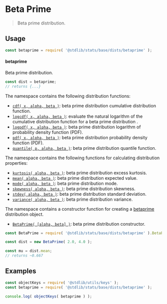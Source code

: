 <!--

@license Apache-2.0

Copyright (c) 2018 The Stdlib Authors.

Licensed under the Apache License, Version 2.0 (the "License");
you may not use this file except in compliance with the License.
You may obtain a copy of the License at

   http://www.apache.org/licenses/LICENSE-2.0

Unless required by applicable law or agreed to in writing, software
distributed under the License is distributed on an "AS IS" BASIS,
WITHOUT WARRANTIES OR CONDITIONS OF ANY KIND, either express or implied.
See the License for the specific language governing permissions and
limitations under the License.

-->

# Beta Prime

> Beta prime distribution.

<section class="usage">

## Usage

```javascript
const betaprime = require( '@stdlib/stats/base/dists/betaprime' );
```

#### betaprime

Beta prime distribution.

```javascript
const dist = betaprime;
// returns {...}
```

The namespace contains the following distribution functions:

<!-- <toc pattern="*+(cdf|pdf|mgf|quantile)*"> -->

<div class="namespace-toc">

-   <span class="signature">[`cdf( x, alpha, beta )`][@stdlib/stats/base/dists/betaprime/cdf]</span><span class="delimiter">: </span><span class="description">beta prime distribution cumulative distribution function.</span>
-   <span class="signature">[`logcdf( x, alpha, beta )`][@stdlib/stats/base/dists/betaprime/logcdf]</span><span class="delimiter">: </span><span class="description">evaluate the natural logarithm of the cumulative distribution function for a beta prime distribution .</span>
-   <span class="signature">[`logpdf( x, alpha, beta )`][@stdlib/stats/base/dists/betaprime/logpdf]</span><span class="delimiter">: </span><span class="description">beta prime distribution logarithm of probability density function (PDF).</span>
-   <span class="signature">[`pdf( x, alpha, beta )`][@stdlib/stats/base/dists/betaprime/pdf]</span><span class="delimiter">: </span><span class="description">beta prime distribution probability density function (PDF).</span>
-   <span class="signature">[`quantile( p, alpha, beta )`][@stdlib/stats/base/dists/betaprime/quantile]</span><span class="delimiter">: </span><span class="description">beta prime distribution quantile function.</span>

</div>

<!-- </toc> -->

The namespace contains the following functions for calculating distribution properties:

<!-- <toc pattern="*+(entropy|kurtosis|mean|median|mode|skewness|stdev|variance)*"> -->

<div class="namespace-toc">

-   <span class="signature">[`kurtosis( alpha, beta )`][@stdlib/stats/base/dists/betaprime/kurtosis]</span><span class="delimiter">: </span><span class="description">beta prime distribution excess kurtosis.</span>
-   <span class="signature">[`mean( alpha, beta )`][@stdlib/stats/base/dists/betaprime/mean]</span><span class="delimiter">: </span><span class="description">beta prime distribution expected value.</span>
-   <span class="signature">[`mode( alpha, beta )`][@stdlib/stats/base/dists/betaprime/mode]</span><span class="delimiter">: </span><span class="description">beta prime distribution mode.</span>
-   <span class="signature">[`skewness( alpha, beta )`][@stdlib/stats/base/dists/betaprime/skewness]</span><span class="delimiter">: </span><span class="description">beta prime distribution skewness.</span>
-   <span class="signature">[`stdev( alpha, beta )`][@stdlib/stats/base/dists/betaprime/stdev]</span><span class="delimiter">: </span><span class="description">beta prime distribution standard deviation.</span>
-   <span class="signature">[`variance( alpha, beta )`][@stdlib/stats/base/dists/betaprime/variance]</span><span class="delimiter">: </span><span class="description">beta prime distribution variance.</span>

</div>

<!-- </toc> -->

The namespace contains a constructor function for creating a [betaprime][betaprime-distribution] distribution object.

<!-- <toc pattern="*ctor*"> -->

<div class="namespace-toc">

-   <span class="signature">[`BetaPrime( [alpha, beta] )`][@stdlib/stats/base/dists/betaprime/ctor]</span><span class="delimiter">: </span><span class="description">beta prime distribution constructor.</span>

</div>

<!-- </toc> -->

```javascript
const BetaPrime = require( '@stdlib/stats/base/dists/betaprime' ).BetaPrime;

const dist = new BetaPrime( 2.0, 4.0 );

const mu = dist.mean;
// returns ~0.667
```

</section>

<!-- /.usage -->

<section class="examples">

## Examples

<!-- TODO: better examples -->

<!-- eslint no-undef: "error" -->

```javascript
const objectKeys = require( '@stdlib/utils/keys' );
const betaprime = require( '@stdlib/stats/base/dists/betaprime' );

console.log( objectKeys( betaprime ) );
```

</section>

<!-- /.examples -->

<!-- Section for related `stdlib` packages. Do not manually edit this section, as it is automatically populated. -->

<section class="related">

</section>

<!-- /.related -->

<!-- Section for all links. Make sure to keep an empty line after the `section` element and another before the `/section` close. -->

<section class="links">

[betaprime-distribution]: https://en.wikipedia.org/wiki/Beta_prime_distribution

<!-- <toc-links> -->

[@stdlib/stats/base/dists/betaprime/ctor]: https://github.com/stdlib-js/stdlib/tree/develop/lib/node_modules/%40stdlib/stats/base/dists/betaprime/ctor

[@stdlib/stats/base/dists/betaprime/kurtosis]: https://github.com/stdlib-js/stdlib/tree/develop/lib/node_modules/%40stdlib/stats/base/dists/betaprime/kurtosis

[@stdlib/stats/base/dists/betaprime/mean]: https://github.com/stdlib-js/stdlib/tree/develop/lib/node_modules/%40stdlib/stats/base/dists/betaprime/mean

[@stdlib/stats/base/dists/betaprime/mode]: https://github.com/stdlib-js/stdlib/tree/develop/lib/node_modules/%40stdlib/stats/base/dists/betaprime/mode

[@stdlib/stats/base/dists/betaprime/skewness]: https://github.com/stdlib-js/stdlib/tree/develop/lib/node_modules/%40stdlib/stats/base/dists/betaprime/skewness

[@stdlib/stats/base/dists/betaprime/stdev]: https://github.com/stdlib-js/stdlib/tree/develop/lib/node_modules/%40stdlib/stats/base/dists/betaprime/stdev

[@stdlib/stats/base/dists/betaprime/variance]: https://github.com/stdlib-js/stdlib/tree/develop/lib/node_modules/%40stdlib/stats/base/dists/betaprime/variance

[@stdlib/stats/base/dists/betaprime/cdf]: https://github.com/stdlib-js/stdlib/tree/develop/lib/node_modules/%40stdlib/stats/base/dists/betaprime/cdf

[@stdlib/stats/base/dists/betaprime/logcdf]: https://github.com/stdlib-js/stdlib/tree/develop/lib/node_modules/%40stdlib/stats/base/dists/betaprime/logcdf

[@stdlib/stats/base/dists/betaprime/logpdf]: https://github.com/stdlib-js/stdlib/tree/develop/lib/node_modules/%40stdlib/stats/base/dists/betaprime/logpdf

[@stdlib/stats/base/dists/betaprime/pdf]: https://github.com/stdlib-js/stdlib/tree/develop/lib/node_modules/%40stdlib/stats/base/dists/betaprime/pdf

[@stdlib/stats/base/dists/betaprime/quantile]: https://github.com/stdlib-js/stdlib/tree/develop/lib/node_modules/%40stdlib/stats/base/dists/betaprime/quantile

<!-- </toc-links> -->

</section>

<!-- /.links -->
